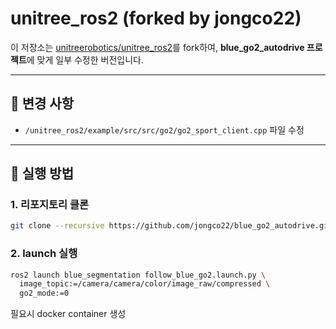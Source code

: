 # unitree_ros2 (forked by jongco22)

이 저장소는 [unitreerobotics/unitree_ros2](https://github.com/unitreerobotics/unitree_ros2)를 fork하여,
**blue_go2_autodrive 프로젝트**에 맞게 일부 수정한 버전입니다.

---

## 📌 변경 사항
- `/unitree_ros2/example/src/src/go2/go2_sport_client.cpp` 파일 수정

---

## 🚀 실행 방법

### 1. 리포지토리 클론
```bash
git clone --recursive https://github.com/jongco22/blue_go2_autodrive.git
```
### 2. launch 실행
```bash
ros2 launch blue_segmentation follow_blue_go2.launch.py \
  image_topic:=/camera/camera/color/image_raw/compressed \
  go2_mode:=0
```

필요시 docker container 생성
